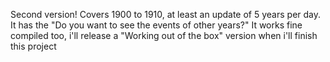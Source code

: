 Second version! Covers 1900 to 1910, at least an update of 5 years per day. It has the "Do you want to see the events of other years?" It works fine compiled too, i'll release a "Working out of the box" version when i'll finish this project

